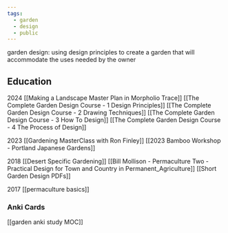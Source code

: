 ```yaml
---
tags:
  - garden
  - design
  - public
---
```

garden design: using design principles to create a garden that will accommodate the uses needed by the owner
## Education
2024
[[Making a Landscape Master Plan in Morpholio Trace]]
[[The Complete Garden Design Course - 1 Design Principles]]
[[The Complete Garden Design Course - 2 Drawing Techniques]]
[[The Complete Garden Design Course - 3 How To Design]]
[[The Complete Garden Design Course - 4 The Process of Design]]

2023
[[Gardening MasterClass with Ron Finley]]
[[2023 Bamboo Workshop - Portland Japanese Gardens]]

2018
[[Desert Specific Gardening]]
[[Bill Mollison - Permaculture Two -Practical Design for Town and Country in Permanent_Agriculture]]
[[Short Garden Design PDFs]]

2017
[[permaculture basics]]
### Anki Cards
[[garden anki study MOC]]